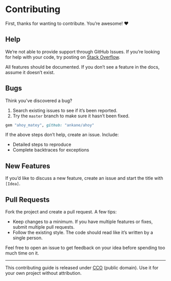 # Contributing

First, thanks for wanting to contribute. You’re awesome! :heart:

## Help

We’re not able to provide support through GitHub Issues. If you’re looking for help with your code, try posting on [Stack Overflow](https://stackoverflow.com/).

All features should be documented. If you don’t see a feature in the docs, assume it doesn’t exist.

## Bugs

Think you’ve discovered a bug?

1. Search existing issues to see if it’s been reported.
2. Try the `master` branch to make sure it hasn’t been fixed.

```rb
gem "ahoy_matey", github: "ankane/ahoy"
```

If the above steps don’t help, create an issue. Include:

- Detailed steps to reproduce
- Complete backtraces for exceptions

## New Features

If you’d like to discuss a new feature, create an issue and start the title with `[Idea]`.

## Pull Requests

Fork the project and create a pull request. A few tips:

- Keep changes to a minimum. If you have multiple features or fixes, submit multiple pull requests.
- Follow the existing style. The code should read like it’s written by a single person.

Feel free to open an issue to get feedback on your idea before spending too much time on it.

---

This contributing guide is released under [CCO](https://creativecommons.org/publicdomain/zero/1.0/) (public domain). Use it for your own project without attribution.
